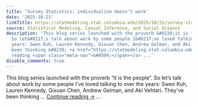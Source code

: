 ```yaml
---
title: 'Survey Statistics: individualism doesn’t work'
date: '2025-10-21'
linkTitle: https://statmodeling.stat.columbia.edu/2025/10/21/survey-statistics-individualism-doesnt-work/
source: Statistical Modeling, Causal Inference, and Social Science
description: 'This blog series launched with the proverb &#8220;it is the people&#8220;.
  So let&#8217;s talk about work by some people I&#8217;ve loved talking to over the
  years: Swen Kuh, Lauren Kennedy, Qixuan Chen, Andrew Gelman, and Aki Vehtari. They&#8217;ve
  been thinking &#8230; <a href="https://statmodeling.stat.columbia.edu/2025/10/21/survey-statistics-individualism-doesnt-work/">Continue
  reading <span class="meta-nav">&#8594;</span></a> ...'
disable_comments: true
---
```

This blog series launched with the proverb &#8220;it is the people&#8220;. So let&#8217;s talk about work by some people I&#8217;ve loved talking to over the years: Swen Kuh, Lauren Kennedy, Qixuan Chen, Andrew Gelman, and Aki Vehtari. They&#8217;ve been thinking &#8230; <a href="https://statmodeling.stat.columbia.edu/2025/10/21/survey-statistics-individualism-doesnt-work/">Continue reading <span class="meta-nav">&#8594;</span></a> ...